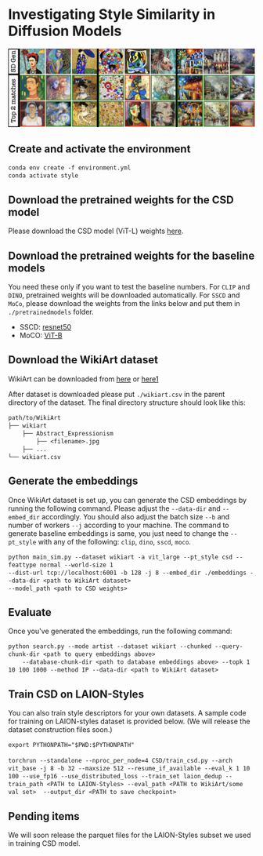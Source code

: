# Investigating Style Similarity in Diffusion Models

![alt text](github_teaser.jpg "Generations from Stable Diffusion v1.4 and corresponding matches from LAION-A 6+")

## Create and activate the environment

```
conda env create -f environment.yml
conda activate style
```

## Download the pretrained weights for the CSD model

Please download the CSD model (ViT-L) weights [here](https://drive.google.com/drive/folders/1OQ7MSTXi3hZK85nDNu0sLCkull7ehkgS?usp=sharing). 


## Download the pretrained weights for the baseline models

You need these only if you want to test the baseline numbers. For `CLIP` and `DINO`, pretrained weights will be downloaded automatically. For `SSCD` and `MoCo`, please download the weights
from the links below and put them in `./pretrainedmodels` folder.

* SSCD: [resnet50](https://dl.fbaipublicfiles.com/sscd-copy-detection/sscd_disc_mixup.torchscript.pt)
* MoCO: [ViT-B](https://dl.fbaipublicfiles.com/moco-v3/vit-b-300ep/vit-b-300ep.pth.tar)



## Download the WikiArt dataset
WikiArt can be downloaded from [here](https://drive.google.com/file/d/1vTChp3nU5GQeLkPwotrybpUGUXj12BTK/view?usp=drivesdk0)
or [here1](http://web.fsktm.um.edu.my/~cschan/source/ICIP2017/wikiart.zip)

After dataset is downloaded please put `./wikiart.csv` in the parent directory of the dataset. The final directory structure should look like this:
```
path/to/WikiArt
├── wikiart
    ├── Abstract_Expressionism
        ├── <filename>.jpg
    ├── ...
└── wikiart.csv
```

## Generate the embeddings

Once WikiArt dataset is set up, you can generate the CSD embeddings by running the following command. Please adjust
the `--data-dir` and `--embed_dir` accordingly. You should also adjust the batch size `--b` and number of workers `--j`
according to your machine. The command to generate baseline embeddings is same, you just need to change the `--pt_style`
with any of the following: `clip`, `dino`, `sscd`, `moco`.

```angular2html
python main_sim.py --dataset wikiart -a vit_large --pt_style csd --feattype normal --world-size 1 
--dist-url tcp://localhost:6001 -b 128 -j 8 --embed_dir ./embeddings --data-dir <path to WikiArt dataset>
--model_path <path to CSD weights>
```

## Evaluate
Once you've generated the embeddings, run the following command:

```angular2html
python search.py --mode artist --dataset wikiart --chunked --query-chunk-dir <path to query embeddings above> 
    --database-chunk-dir <path to database embeddings above> --topk 1 10 100 1000 --method IP --data-dir <path to WikiArt dataset>
```

## Train CSD on LAION-Styles

You can also train style descriptors for your own datasets. A sample code for training on LAION-styles dataset is provided below. (We will release the dataset construction files soon.)

```
export PYTHONPATH="$PWD:$PYTHONPATH"

torchrun --standalone --nproc_per_node=4 CSD/train_csd.py --arch vit_base -j 8 -b 32 --maxsize 512 --resume_if_available --eval_k 1 10 100 --use_fp16 --use_distributed_loss --train_set laion_dedup --train_path <PATH to LAION-Styles> --eval_path <PATH to WikiArt/some val set>  --output_dir <PATH to save checkpoint>
```

## Pending items

We will soon release the parquet files for the LAION-Styles subset we used in training CSD model.
